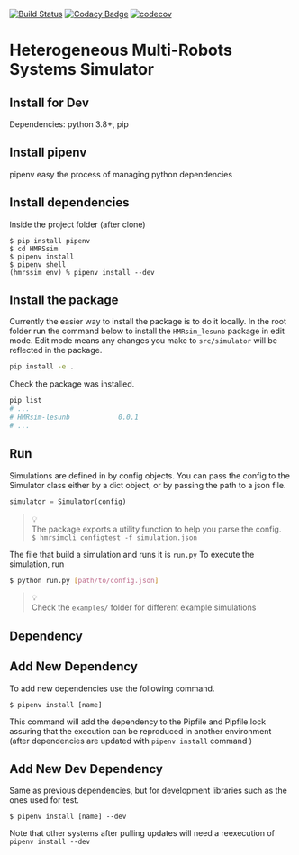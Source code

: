 [![Build Status](https://travis-ci.org/lesunb/HMRSsim.svg?branch=master)](https://travis-ci.org/lesunb/HMRSsim)
[![Codacy Badge](https://api.codacy.com/project/badge/Grade/b9b2abf80de34584a596147b099f4473)](https://app.codacy.com/gh/gabrielsr/hmrssim?utm_source=github.com&utm_medium=referral&utm_content=gabrielsr/hmrssim&utm_campaign=Badge_Grade_Settings)
[![codecov](https://codecov.io/gh/lesunb/hmrssim/branch/master/graph/badge.svg)](https://codecov.io/gh/lesunb/hmrssim)

Heterogeneous Multi-Robots Systems Simulator
======================================================




Install for Dev
-------------
Dependencies: python 3.8+, pip

Install pipenv
------------- 

pipenv easy the process of managing python dependencies

Install dependencies
--------------------

Inside the project folder (after clone)

```console
$ pip install pipenv
$ cd HMRSsim
$ pipenv install
$ pipenv shell
(hmrssim env) % pipenv install --dev
```

Install the package
-------------------

Currently the easier way to install the package is to do it locally. In the root folder run the command below to install the `HMRsim_lesunb` package in edit mode. Edit mode means any changes you make to `src/simulator` will be reflected in the package.

```bash
pip install -e .
```
Check the package was installed.   

```bash
pip list
# ...
# HMRsim-lesunb            0.0.1
# ...
```
Run
---

Simulations are defined in by config objects. You can pass the config to the Simulator class either by a dict object, or by passing the path to a json file.  
```python
simulator = Simulator(config)
```

> 💡     
> The package exports a utility function to help you parse the config.       
> `$ hmrsimcli configtest -f simulation.json`   
>     


The file that build a simulation and runs it is `run.py`
To execute the simulation, run
```bash
$ python run.py [path/to/config.json]
```

> 💡     
> Check the `examples/` folder for different example simulations    
>     

Dependency
----------

Add New Dependency
------------------

To add new dependencies use the following command.

```console
$ pipenv install [name]
```

This command will add the dependency to the Pipfile and Pipfile.lock assuring that the execution can be reproduced in another environment (after dependencies are updated with `pipenv install` command )

Add New Dev Dependency
----------------------
Same as previous dependencies, but for development libraries such as the ones used for test.

```console
$ pipenv install [name] --dev
```
Note that other systems after pulling updates will need a reexecution of `pipenv install --dev`
